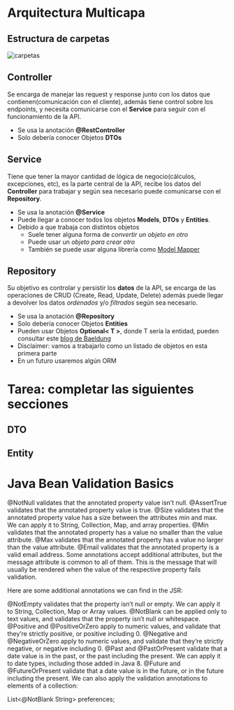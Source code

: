 # Arquitectura Multicapa

## Estructura de carpetas
![carpetas](/docs/estructura_carpetas.png "Estructura de carpetas")

## Controller

Se encarga de manejar las request y response junto con los datos que contienen(comunicación con el cliente), 
además tiene control sobre los endpoints, y necesita comunicarse con el **Service** 
para seguir con el funcionamiento de la API.

* Se usa la anotación **@RestController**
* Solo debería conocer Objetos **DTOs**

## Service

Tiene que tener la mayor cantidad de lógica de negocio(cálculos, excepciones, etc), es la parte central de la API, 
recibe los datos del **Controller** para trabajar y según sea necesario puede comunicarse con el **Repository**.

* Se usa la anotación **@Service**
* Puede llegar a conocer todos los objetos **Models**, **DTOs** y **Entities**.
* Debido a que trabaja con distintos objetos
  - Suele tener alguna forma de *convertir un objeto en otro* 
  - Puede usar un *objeto para crear otro*
  - También se puede usar alguna librería como [Model Mapper](http://modelmapper.org/getting-started/)

## Repository

Su objetivo es controlar y persistir los **datos** de la API, se encarga de las operaciones de CRUD 
(Create, Read, Update, Delete) además puede llegar a devolver los datos *ordenados* y/o *filtrados* 
según sea necesario.

* Se usa la anotación **@Repository**
* Solo debería conocer Objetos **Entities**
* Pueden usar Objetos **Optional< T >**, donde T sería la entidad, pueden consultar este [blog de Baeldung](https://www.baeldung.com/java-optional)
* Disclaimer: vamos a trabajarlo como un listado de objetos en esta primera parte
* En un futuro usaremos algún ORM

# Tarea: completar las siguientes secciones

## DTO

## Entity

# Java Bean Validation Basics

@NotNull validates that the annotated property value isn’t null.
@AssertTrue validates that the annotated property value is true.
@Size validates that the annotated property value has a size between the attributes min and max. We can apply it to String, Collection, Map, and array properties.
@Min validates that the annotated property has a value no smaller than the value attribute.
@Max validates that the annotated property has a value no larger than the value attribute.
@Email validates that the annotated property is a valid email address.
Some annotations accept additional attributes, but the message attribute is common to all of them. This is the message that will usually be rendered when the value of the respective property fails validation.

Here are some additional annotations we can find in the JSR:

@NotEmpty validates that the property isn’t null or empty. We can apply it to String, Collection, Map or Array values.
@NotBlank can be applied only to text values, and validates that the property isn’t null or whitespace.
@Positive and @PositiveOrZero apply to numeric values, and validate that they’re strictly positive, or positive including 0.
@Negative and @NegativeOrZero apply to numeric values, and validate that they’re strictly negative, or negative including 0.
@Past and @PastOrPresent validate that a date value is in the past, or the past including the present. We can apply it to date types, including those added in Java 8.
@Future and @FutureOrPresent validate that a date value is in the future, or in the future including the present.
We can also apply the validation annotations to elements of a collection:

List<@NotBlank String> preferences;
